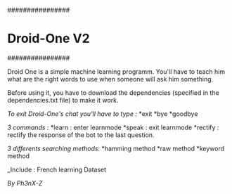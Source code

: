 ################
# Droid-One V2 #
################

Droid One is a simple machine learning programm.
You'll have to teach him what are the right words to use when someone will ask him something.

Before using it, you have to download the dependencies (specified in the dependencies.txt file) to make it work.

_To exit Droid-One's chat you'll have to type :_
        *exit
        *bye
        *goodbye

_3 commands :_
  *learn : enter learnmode
  *speak : exit learnmode
  *rectify : rectify the response of the bot to the last question.

_3 differents searching methods:_
  *hamming method
  *raw method
  *keyword method

_Include : French learning Dataset

*_By Ph3nX-Z_*
